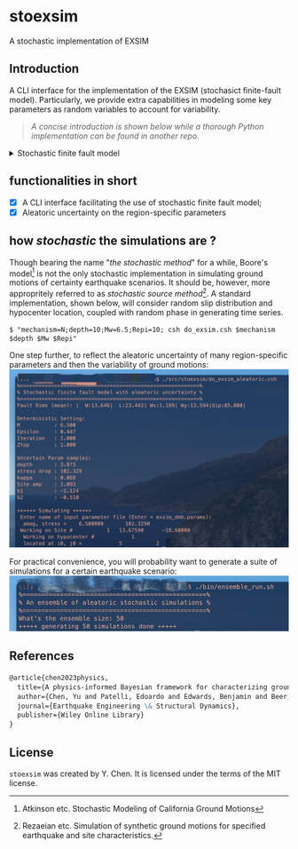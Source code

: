 # stoexsim

A stochastic implementation of EXSIM

## Introduction

A CLI interface for the implementation of the EXSIM (stochasict finite-fault model). Particularly, we provide extra capabilities in modeling some key parameters as random variables to account for variability.

> *A concise introduction is shown below while a thorough Python implementation can be found in another repo.*

<details><summary>Stochastic finite fault model</summary>
<p>

A stochastic representation that encapsulates the physics of the earthquake process and wave propagation plays the central role, from the seismological perspective, in characterizing the ground motions. One of the most desired advantage is that such type of representations explicitly distill the knowledge of various factors affecting ground motions (e.g. source, path, and site) into a parametric formulation.
In this study, we have adopted a well-validated stochastic seismological model, as given below, whereby source process, attenuation, and site effects are encapsulated in a parameterized form of the amplitude spectrum. A finite fault strategy is particularly employed to represent the geometry of larger ruptures for large earthquakes.

Particularly, the variability of such effects in the spectral formulation and hence the uncertainty in stochastic simulations are represented by probability distribution over the input parameters $\Theta_{g}$.
</p>
</details>



## functionalities in short

- [x] A CLI interface facilitating the use of stochastic finite fault model;
- [x] Aleatoric uncertainty on the region-specific parameters

## how *stochastic* the simulations are ?

Though bearing the name "*the stochastic method*" for a while, Boore's model[^1] is not the only stochastic implementation in simulating ground motions of certainty earthquake scenarios. It should be, however, more appropritely referred to as *stochastic source method*[^2]. A standard implementation, shown below, will consider random slip distribution and hypocenter location, coupled with random phase in generating time series.  

```shell
$ "mechanism=N;depth=10;Mw=6.5;Repi=10; csh do_exsim.csh $mechanism $depth $Mw $Repi"
```

One step further, to reflect the aleatoric uncertainty of many region-specific parameters and then the variability of ground motions:
![alt text](visualizations/alea_single.jpeg "single aleatoric simulations")

For practical convenience, you will probability want to generate a suite of simulations for a certain earthquake scenario:
![alt text](visualizations/alea_ensemble.jpeg "a suite of simulations")



## References

```markdown
@article{chen2023physics,
  title={A physics-informed Bayesian framework for characterizing ground motion process in the presence of missing data},
  author={Chen, Yu and Patelli, Edoardo and Edwards, Benjamin and Beer, Michael},
  journal={Earthquake Engineering \& Structural Dynamics},
  publisher={Wiley Online Library}
}
```



[^1]: Atkinson etc. Stochastic Modeling of California Ground Motions
[^2]: Rezaeian etc. Simulation of synthetic ground motions for specified earthquake and site characteristics.





## License

`stoexsim` was created by Y. Chen. It is licensed under the terms of the MIT license.

<!-- TODO: Tweak the standart out look of the CLI -->
